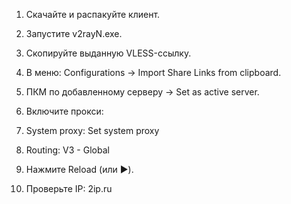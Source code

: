 1. Скачайте и распакуйте клиент.

2. Запустите v2rayN.exe.

3. Скопируйте выданную VLESS-ссылку.

4. В меню: Configurations → Import Share Links from clipboard.

5. ПКМ по добавленному серверу → Set as active server.

6. Включите прокси:

7. System proxy: Set system proxy

8. Routing: V3 - Global

9. Нажмите Reload (или ▶️).

10. Проверьте IP: 2ip.ru
